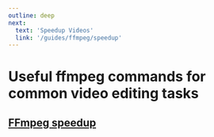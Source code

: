 ```yaml
---
outline: deep
next:
  text: 'Speedup Videos'
  link: '/guides/ffmpeg/speedup'
---
```


# Useful ffmpeg commands for common video editing tasks
## [FFmpeg speedup](./speedup.md)